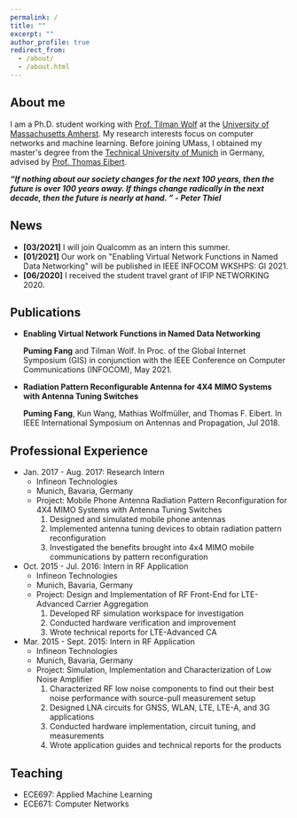 ```yaml
---
permalink: /
title: ""
excerpt: ""
author_profile: true
redirect_from: 
  - /about/
  - /about.html
---
```


## About me
I am a Ph.D. student working with [Prof. Tilman Wolf](http://www.ecs.umass.edu/ece/wolf/) at the [University of Massachusetts Amherst](https://www.umass.edu/).  My research interests focus on computer networks and machine learning.  Before joining UMass, I obtained my master's degree from the [Technical University of Munich](https://www.tum.de/en/) in Germany, advised by [Prof. Thomas Eibert](https://www.ei.tum.de/en/hft/people/professors/prof-dr-ing-thomas-eibert/prof-dr-ing-thomas-eibert/). 

***“If nothing about our society changes for the next 100 years, then the future is over 100 years away. If things change radically in the next decade, then the future is nearly at hand. ”  - Peter Thiel***

## News
* **[03/2021]** I will join Qualcomm as an intern this summer.
* **[01/2021]** Our work on "Enabling Virtual Network Functions in Named Data Networking" will be published in IEEE INFOCOM WKSHPS: GI 2021.
* **[06/2020]** I received the student travel grant of IFIP NETWORKING 2020.  

## Publications
* **Enabling Virtual Network Functions in Named Data Networking**

  **Puming Fang** and Tilman Wolf. In Proc. of the Global Internet Symposium (GIS) in conjunction with the IEEE Conference on Computer Communications (INFOCOM), May    2021.
* **Radiation Pattern Reconfigurable Antenna for 4X4 MIMO Systems with Antenna Tuning Switches**

  **Puming Fang**, Kun Wang, Mathias Wolfmüller, and Thomas F. Eibert. In IEEE International Symposium on Antennas and Propagation, Jul 2018. 
  
## Professional Experience
* Jan. 2017 - Aug. 2017: Research Intern
  * Infineon Technologies
  * Munich, Bavaria, Germany
  * Project: Mobile Phone Antenna Radiation Pattern Reconfiguration for 4X4 MIMO Systems with Antenna Tuning Switches
    1. Designed and simulated mobile phone antennas
    2. Implemented antenna tuning devices to obtain radiation pattern reconfiguration
    3. Investigated the benefits brought into 4x4 MIMO mobile communications by pattern reconfiguration
* Oct. 2015 - Jul. 2016: Intern in RF Application
  * Infineon Technologies
  * Munich, Bavaria, Germany
  * Project: Design and Implementation of RF Front-End for LTE-Advanced Carrier Aggregation
    1. Developed RF simulation workspace for investigation
    2. Conducted hardware verification and improvement
    3. Wrote technical reports for LTE-Advanced CA
* Mar. 2015 - Sept. 2015: Intern in RF Application
  * Infineon Technologies
  * Munich, Bavaria, Germany
  * Project: Simulation, Implementation and Characterization of Low Noise Amplifier
    1. Characterized RF low noise components to find out their best noise performance with source-pull measurement setup
    2. Designed LNA circuits for GNSS, WLAN, LTE, LTE-A, and 3G applications
    3. Conducted hardware implementation, circuit tuning, and measurements
    4. Wrote application guides and technical reports for the products

## Teaching
* ECE697: Applied Machine Learning 
* ECE671: Computer Networks 
